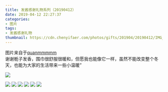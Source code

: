 ```yaml
---
title: 发酱感谢礼物系列（20190412）
date: 2019-04-12 22:27:37
categories:
- 图片
tags:
- 发酱感谢礼物
thumbnail: https://cdn.chenyifaer.com/photos/gifts/201904/20190412/IMG_5833.JPG
---
```


图片来自于<a href="https://weibo.com/p/1005051720171447" target="_blank">quanmmmmm</a><br/> 谢谢栀子发香，围巾很舒服很暖和，但愿我也能像它一样，虽然不能改变整个冬天，也能为大家的生活带来一些小温暖”

![](https://cdn.chenyifaer.com/photos/gifts/201904/20190412/IMG_5833.JPG)

<!--more-->

![](https://cdn.chenyifaer.com/photos/gifts/201904/20190412/IMG_5834.JPG)
![](https://cdn.chenyifaer.com/photos/gifts/201904/20190412/IMG_5835.JPG)
![](https://cdn.chenyifaer.com/photos/gifts/201904/20190412/IMG_5836.JPG)
![](https://cdn.chenyifaer.com/photos/gifts/201904/20190412/IMG_5837.JPG)
![](https://cdn.chenyifaer.com/photos/gifts/201904/20190412/IMG_5838.JPG)
![](https://cdn.chenyifaer.com/photos/gifts/201904/20190412/IMG_5839.JPG)
